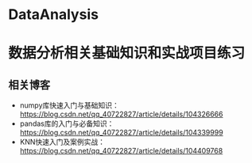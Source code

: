 # DataAnalysis
# 数据分析相关基础知识和实战项目练习

## 相关博客
* numpy库快速入门与基础知识：https://blog.csdn.net/qq_40722827/article/details/104326666
* pandas库的入门与必备知识：https://blog.csdn.net/qq_40722827/article/details/104339999
* KNN快速入门及案例实战：https://blog.csdn.net/qq_40722827/article/details/104409768
